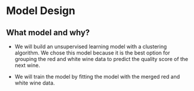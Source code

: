 # Model Design

## What model and why?

* We will build an unsupervised learning model with a clustering algorithm.  We chose this model because it is the best option for grouping the red and white wine data to predict the quality score of the next wine.

* We will train the model by fitting the model with the merged red and white wine data. 